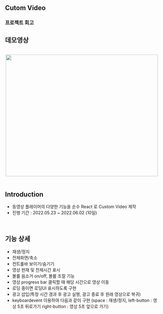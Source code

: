 ## Cutom Video

### 프로젝트 회고


## 데모영상

<br />

<div align="center">
  <img src="./public/custom-video.gif" width="500" height="400" />
</div>

<br />


## Introduction


- 동영상 플레이어의 다양한 기능을 순수 React 로 Custom Video 제작
- 진행 기간 : 2022.05.23 ~ 2022.06.02 (10일)

<br/>


## 기능 상세

- 재생/정지<br/> 
- 전체화면/축소<br/>
- 컨트롤바 보이기/숨기기<br/>
- 영상 현재 및 전체시간 표시<br/>
- 볼륨 음소거 on/off, 볼륨 조절 기능<br/>
- 영상 progress bar 클릭할 때 해당 시간으로 영상 이동<br/>
- 로딩 중이면 로딩UI 표시하도록 구현<br/>
- 광고 삽입(특정 시간 경과 후 광고 실행, 광고 종료 후 원래 영상으로 복귀)<br/>
- keyboardevent 이용하여 다음과 같이 구현 (space : 재생/정지, left-button : 영상 5초 뒤로가기 right-button : 영상 5초 앞으로 가기)
